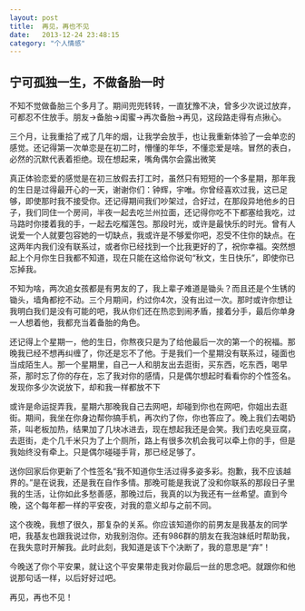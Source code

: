 ```yaml
---
layout: post
title:  再见，再也不见
date:   2013-12-24 23:48:15
category: "个人情感"
---
```


<h2 id="tagline">宁可孤独一生，不做备胎一时</h2>

<p>不知不觉做备胎三个多月了。期间兜兜转转，一直犹豫不决，曾多少次说过放弃，可都忍不住放手。朋友->备胎->闺蜜->再次备胎->再见，这段路走得有点揪心。</p>
<p>三个月，让我重拾了戒了几年的烟，让我学会放手，也让我重新体验了一会单恋的感觉。还记得第一次单恋是在初二时，懵懂的年华，不懂恋爱是啥。冒然的表白，必然的沉默代表着拒绝。现在想起来，嘴角偶尔会露出微笑</p>
<p>真正体验恋爱的感觉是在初三放假去打工时，虽然只有短短的一个多星期，那年我的生日是过得最开心的一天，谢谢你们：钟辉，宇唯。你曾经喜欢过我，这已足够，即使那时我不接受你。还记得期间我们吵架过，合好过，在那段异地他乡的日子，我们同住一个房间，半夜一起去吃兰州拉面，还记得你吃不下都塞给我吃，过马路时你搂着我的手，一起去吃榴莲包。那段时光，或许是最快乐的时光。曾有人说爱一个人就要包容她的一切缺点，我或许是不够爱你吧，忍受不住你的缺点。在这两年内我们没有联系过，或者你已经找到一个比我更好的了，祝你幸福。突然想起上个月你生日我都不知道，现在只能在这给你说句“秋文，生日快乐”，即使你已忘掉我。</p>
<p>不知为啥，两次追女孩都是有男友的了，我上辈子难道是锄头？而且还是个生锈的锄头，墙角都挖不动。三个月期间，约过你4次，没有出过一次。那时或许你想让我明白我们是没有可能的吧，我从你们还在热恋到闹矛盾，接着分手，最后你单身一人想着他，我都充当着备胎的角色。</p>
<p>还记得上个星期一，他的生日，你熬夜只是为了给他最后一次的第一个的祝福。那晚我已经不想再纠缠了，你还是忘不了他。于是我们一个星期没有联系过，碰面也当成陌生人。那一个星期里，自己一人和朋友出去逛街，买东西，吃东西，喝早茶，那时忘了你的存在，忘了我对你的感情，只是偶尔想起时看看你的个性签名。发现你多少次说放下，却和我一样都放不下</p>
<p>或许是命运捉弄我，星期六那晚我自己去网吧，却碰到你也在网吧，你姐出去逛街。期间，我坐在你身边帮你搞手机，再次约了你，你也答应了。晚上我们去喝奶茶，叫老板加热，结果加了几块冰进去，现在想起我还是会笑。我们去吃臭豆腐，去逛街，走个几千米只为了上个厕所，路上有很多次机会我可以牵上你的手，但是我始终没有牵上。只是偶尔碰碰手背，那已经足够了。</p>
<p>送你回家后你更新了个性签名“我不知道你生活过得多姿多彩。抱歉，我不应该越界的。”是在说我，还是我在自作多情。那晚可能是我说了没和你联系的那段日子里我的生活，让你如此多愁善感，那晚过后，我真的以为我还有一丝希望。直到今晚，这个每年都一样的平安夜，对我的意义却与之前不同。</p>
<p>这个夜晚，我想了很久，那复杂的关系。你应该知道你的前男友是我基友的同学吧，我基友也跟我说过你，劝我别泡你。还有986群的朋友在我泡妹纸时帮助我，在我失意时开解我。此时此刻，我知道是该下个决断了，我的意思是“弃”！</p>
<p>今晚送了你个平安果，就让这个平安果带走我对你最后一丝的思念吧。就跟你和他说那句话一样，以后好好过吧。</p>
<p>再见，再也不见！</p>